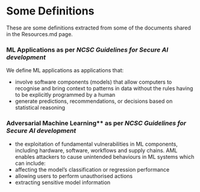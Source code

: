 # Some Definitions

These are some definitions extracted from some of the documents shared in the Resources.md page.

### ML Applications as per *NCSC Guidelines for Secure AI development*

We define ML applications as applications that:
- involve software components (models) that allow computers to recognise and bring context to patterns in data without the rules having to be explicitly programmed by a human
- generate predictions, recommendations, or decisions based on statistical reasoning

### Adversarial Machine Learning** as per *NCSC Guidelines for Secure AI development*
 - the exploitation of fundamental vulnerabilities in ML components, including hardware, software, workflows and supply chains.
AML enables attackers to cause unintended behaviours in ML systems which can include:
- affecting the model’s classification or regression performance
- allowing users to perform unauthorised actions
- extracting sensitive model information